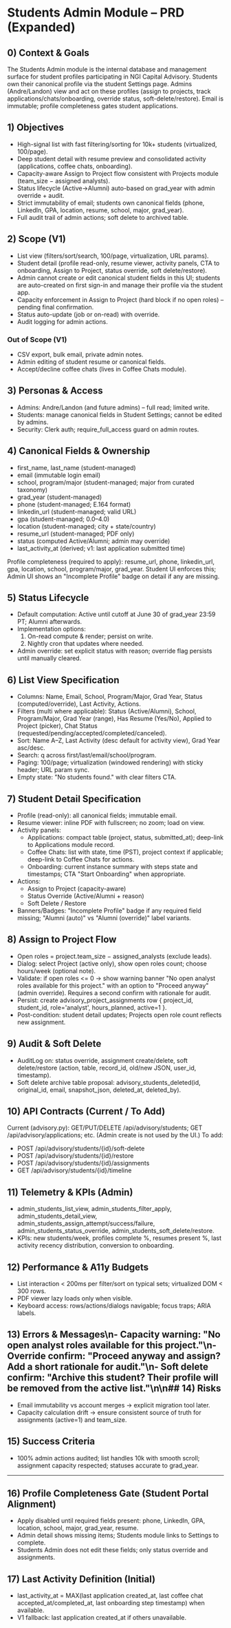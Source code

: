 # Students Admin Module – PRD (Expanded)

## 0) Context & Goals
The Students Admin module is the internal database and management surface for student profiles participating in NGI Capital Advisory. Students own their canonical profile via the student Settings page. Admins (Andre/Landon) view and act on these profiles (assign to projects, track applications/chats/onboarding, override status, soft-delete/restore). Email is immutable; profile completeness gates student applications.

## 1) Objectives
- High-signal list with fast filtering/sorting for 10k+ students (virtualized, 100/page).
- Deep student detail with resume preview and consolidated activity (applications, coffee chats, onboarding).
- Capacity-aware Assign to Project flow consistent with Projects module (team_size − assigned analysts).
- Status lifecycle (Active→Alumni) auto-based on grad_year with admin override + audit.
- Strict immutability of email; students own canonical fields (phone, LinkedIn, GPA, location, resume, school, major, grad_year).
- Full audit trail of admin actions; soft delete to archived table.

## 2) Scope (V1)
- List view (filters/sort/search, 100/page, virtualization, URL params).
- Student detail (profile read-only, resume viewer, activity panels, CTA to onboarding, Assign to Project, status override, soft delete/restore).
- Admin cannot create or edit canonical student fields in this UI; students are auto-created on first sign-in and manage their profile via the student app.
- Capacity enforcement in Assign to Project (hard block if no open roles) – pending final confirmation.
- Status auto-update (job or on-read) with override.
- Audit logging for admin actions.

### Out of Scope (V1)
- CSV export, bulk email, private admin notes.
- Admin editing of student resume or canonical fields.
- Accept/decline coffee chats (lives in Coffee Chats module).

## 3) Personas & Access
- Admins: Andre/Landon (and future admins) – full read; limited write.
- Students: manage canonical fields in Student Settings; cannot be edited by admins.
- Security: Clerk auth; require_full_access guard on admin routes.

## 4) Canonical Fields & Ownership
- first_name, last_name (student-managed)
- email (immutable login email)
- school, program/major (student-managed; major from curated taxonomy)
- grad_year (student-managed)
- phone (student-managed; E.164 format)
- linkedin_url (student-managed; valid URL)
- gpa (student-managed; 0.0–4.0)
- location (student-managed; city + state/country)
- resume_url (student-managed; PDF only)
- status (computed Active/Alumni; admin may override)
- last_activity_at (derived; v1: last application submitted time)

Profile completeness (required to apply): resume_url, phone, linkedin_url, gpa, location, school, program/major, grad_year. Student UI enforces this; Admin UI shows an "Incomplete Profile" badge on detail if any are missing.

## 5) Status Lifecycle
- Default computation: Active until cutoff at June 30 of grad_year 23:59 PT; Alumni afterwards.
- Implementation options:
  1) On-read compute & render; persist on write.
  2) Nightly cron that updates where needed.
- Admin override: set explicit status with reason; override flag persists until manually cleared.

## 6) List View Specification
- Columns: Name, Email, School, Program/Major, Grad Year, Status (computed/override), Last Activity, Actions.
- Filters (multi where applicable): Status (Active/Alumni), School, Program/Major, Grad Year (range), Has Resume (Yes/No), Applied to Project (picker), Chat Status (requested/pending/accepted/completed/canceled).
- Sort: Name A–Z, Last Activity (desc default for activity view), Grad Year asc/desc.
- Search: q across first/last/email/school/program.
- Paging: 100/page; virtualization (windowed rendering) with sticky header; URL param sync.
- Empty state: "No students found." with clear filters CTA.

## 7) Student Detail Specification
- Profile (read-only): all canonical fields; immutable email.
- Resume viewer: inline PDF with fullscreen; no zoom; load on view.
- Activity panels:
  - Applications: compact table (project, status, submitted_at); deep-link to Applications module record.
  - Coffee Chats: list with state, time (PST), project context if applicable; deep-link to Coffee Chats for actions.
  - Onboarding: current instance summary with steps state and timestamps; CTA "Start Onboarding" when appropriate.
- Actions:
  - Assign to Project (capacity-aware)
  - Status Override (Active/Alumni + reason)
  - Soft Delete / Restore
- Banners/Badges: "Incomplete Profile" badge if any required field missing; "Alumni (auto)" vs "Alumni (override)" label variants.

## 8) Assign to Project Flow
- Open roles = project.team_size − assigned_analysts (exclude leads).
- Dialog: select Project (active only), show open roles count; choose hours/week (optional note).
- Validate: if open roles <= 0 → show warning banner "No open analyst roles available for this project." with an option to "Proceed anyway" (admin override). Requires a second confirm with rationale for audit.
- Persist: create advisory_project_assignments row { project_id, student_id, role='analyst', hours_planned, active=1 }.
- Post-condition: student detail updates; Projects open role count reflects new assignment.

## 9) Audit & Soft Delete
- AuditLog on: status override, assignment create/delete, soft delete/restore (action, table, record_id, old/new JSON, user_id, timestamp).
- Soft delete archive table proposal: advisory_students_deleted(id, original_id, email, snapshot_json, deleted_at, deleted_by).

## 10) API Contracts (Current / To Add)
Current (advisory.py): GET/PUT/DELETE /api/advisory/students; GET /api/advisory/applications; etc. (Admin create is not used by the UI.)
To add:
- POST /api/advisory/students/{id}/soft-delete
- POST /api/advisory/students/{id}/restore
- POST /api/advisory/students/{id}/assignments
- GET /api/advisory/students/{id}/timeline

## 11) Telemetry & KPIs (Admin)
- admin_students_list_view, admin_students_filter_apply, admin_students_detail_view, admin_students_assign_attempt/success/failure, admin_students_status_override, admin_students_soft_delete/restore.
- KPIs: new students/week, profiles complete %, resumes present %, last activity recency distribution, conversion to onboarding.

## 12) Performance & A11y Budgets
- List interaction < 200ms per filter/sort on typical sets; virtualized DOM < 300 rows.
- PDF viewer lazy loads only when visible.
- Keyboard access: rows/actions/dialogs navigable; focus traps; ARIA labels.

## 13) Errors & Messages\n- Capacity warning: "No open analyst roles available for this project."\n- Override confirm: "Proceed anyway and assign? Add a short rationale for audit."\n- Soft delete confirm: "Archive this student? Their profile will be removed from the active list."\n\n## 14) Risks
- Email immutability vs account merges → explicit migration tool later.
- Capacity calculation drift → ensure consistent source of truth for assignments (active=1) and team_size.

## 15) Success Criteria
- 100% admin actions audited; list handles 10k with smooth scroll; assignment capacity respected; statuses accurate to grad_year.


---
## 16) Profile Completeness Gate (Student Portal Alignment)
- Apply disabled until required fields present: phone, LinkedIn, GPA, location, school, major, grad_year, resume.
- Admin detail shows missing items; Students module links to Settings to complete.
- Students Admin does not edit these fields; only status override and assignments.

## 17) Last Activity Definition (Initial)
- last_activity_at = MAX(last application created_at, last coffee chat accepted_at/completed_at, last onboarding step timestamp) when available.
- V1 fallback: last application created_at if others unavailable.
